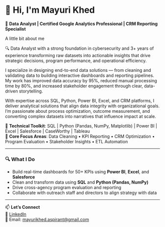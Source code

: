# 👋 Hi, I'm Mayuri Khed

🎯 **Data Analyst | Certified Google Analytics Professional | CRM Reporting Specialist**

A little bit about me

🔍 Data Analyst with a strong foundation in cybersecurity and 3+ years of experience transforming raw datasets into actionable insights that drive strategic decisions, program performance, and operational efficiency.

I specialize in designing end-to-end data solutions — from cleaning and validating data to building interactive dashboards and reporting pipelines. My work has improved data accuracy by 95%, reduced manual processing time by 80%, and increased stakeholder engagement through clear, data-driven storytelling.

With expertise across SQL, Python, Power BI, Excel, and CRM platforms, I deliver analytical solutions that align data integrity with organizational goals. I’m passionate about process optimization, outcome measurement, and converting complex datasets into narratives that influence impact at scale.

📌 **Technical Toolkit**: SQL | Python (Pandas, NumPy, Matplotlib) | Power BI | Excel | Salesforce | CaseWorthy | Tableau  
📌 **Core Focus Areas**: Data Cleaning • KPI Reporting • CRM Optimization • Program Evaluation • Stakeholder Insights • ETL Automation


---

### 🔍 What I Do

- Build real-time dashboards for 50+ KPIs using **Power BI**, **Excel**, and **Salesforce**
- Clean and transform data using **SQL** and **Python (Pandas, NumPy)**
- Drive cross-agency program evaluation and reporting
- Collaborate with outreach staff and directors to align strategy with data

---

📫 **Let’s Connect**  
🔗 [LinkedIn](https://linkedin.com/in/mayurikhed)  
📧 Email: mayurikhed.aspirant@gmail.com
